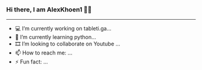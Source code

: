 ### Hi there, I am AlexKhoen1 👋🏻
----------------------------------------------
- 💻 I’m currently working on tableti.ga...
- 🌱 I’m currently learning python...
- 🎞 I’m looking to collaborate on Youtube ...
- 📫 How to reach me: ...
- ⚡ Fun fact: ...

